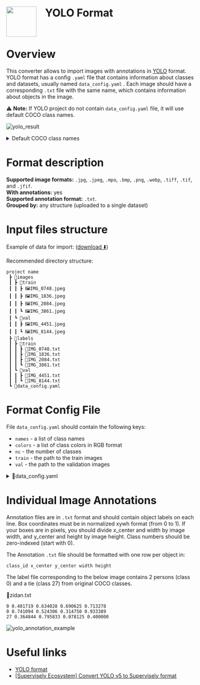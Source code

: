 <h1 align="left" style="border-bottom: 0"> <img align="left" src="https://github.com/supervisely-ecosystem/import-wizard-docs/assets/48913536/35246ba4-4062-4f0f-90ca-5d60cd32c9ba" width="80" style="padding-right: 20px;"> YOLO Format </h1>

<br>

# Overview

This converter allows to import images with annotations in [YOLO](https://docs.ultralytics.com/datasets/detect/) format. YOLO format has a config `.yaml` file that contains information about classes and datasets, usually named `data_config.yaml` . Each image should have a corresponding `.txt` file with the same name, which contains information about objects in the image.

⚠️ **Note:** If YOLO project do not contain `data_config.yaml` file, it will use default COCO class names.

![yolo_result](https://github.com/supervisely-ecosystem/import-wizard-docs/assets/48913536/4452bac4-9316-41f4-a90c-e27786af738a)

<details>
    <summary> Default COCO class names </summary>

```text
names:
  [
    "person",
    "bicycle",
    "car",
    "motorcycle",
    "airplane",
    "bus",
    "train",
    "truck",
    "boat",
    "traffic light",
    "fire hydrant",
    "stop sign",
    "parking meter",
    "bench",
    "bird",
    "cat",
    "dog",
    "horse",
    "sheep",
    "cow",
    "elephant",
    "bear",
    "zebra",
    "giraffe",
    "backpack",
    "umbrella",
    "handbag",
    "tie",
    "suitcase",
    "frisbee",
    "skis",
    "snowboard",
    "sports ball",
    "kite",
    "baseball bat",
    "baseball glove",
    "skateboard",
    "surfboard",
    "tennis racket",
    "bottle",
    "wine glass",
    "cup",
    "fork",
    "knife",
    "spoon",
    "bowl",
    "banana",
    "apple",
    "sandwich",
    "orange",
    "broccoli",
    "carrot",
    "hot dog",
    "pizza",
    "donut",
    "cake",
    "chair",
    "couch",
    "potted plant",
    "bed",
    "dining table",
    "toilet",
    "tv",
    "laptop",
    "mouse",
    "remote",
    "keyboard",
    "cell phone",
    "microwave",
    "oven",
    "toaster",
    "sink",
    "refrigerator",
    "book",
    "clock",
    "vase",
    "scissors",
    "teddy bear",
    "hair drier",
    "toothbrush",
  ]

```

</details>

# Format description

**Supported image formats:** `.jpg`, `.jpeg`, `.mpo`, `.bmp`, `.png`, `.webp`, `.tiff`, `.tif`, and `.jfif`.<br>
**With annotations:** yes<br>
**Supported annotation format:** `.txt`.<br>
**Grouped by:** any structure (uploaded to a single dataset)<br>

# Input files structure

Example of data for import: ([download ⬇️](https://github.com/supervisely-ecosystem/import-wizard-docs/files/14919196/sample_yolo.zip))<br>

Recommended directory structure:

```text
project name
 ┣ 📂images
 ┃ ┣ 📂train
 ┃ ┃ ┣ 🖼️IMG_0748.jpeg
 ┃ ┃ ┣ 🖼️IMG_1836.jpeg
 ┃ ┃ ┣ 🖼️IMG_2084.jpeg
 ┃ ┃ ┗ 🖼️IMG_3861.jpeg
 ┃ ┗ 📂val
 ┃ ┃ ┣ 🖼️IMG_4451.jpeg
 ┃ ┃ ┗ 🖼️IMG_8144.jpeg
 ┣ 📂labels
 ┃ ┣ 📂train
 ┃ ┃ ┣ 📜IMG_0748.txt
 ┃ ┃ ┣ 📜IMG_1836.txt
 ┃ ┃ ┣ 📜IMG_2084.txt
 ┃ ┃ ┗ 📜IMG_3861.txt
 ┃ ┗ 📂val
 ┃ ┃ ┣ 📜IMG_4451.txt
 ┃ ┃ ┗ 📜IMG_8144.txt
 ┗ 📜data_config.yaml
```

# Format Config File

File `data_config.yaml` should contain the following keys:
* `names` - a list of class names
* `colors` - a list of class colors in RGB format
* `nc` - the number of classes
* `train` - the path to the train images
* `val` - the path to the validation images

<details>
    <summary>📜data_config.yaml</summary>

```yaml
names: [kiwi, lemon] # class names
colors: [[255, 1, 1], [1, 255, 1]] # class colors
nc: 2 # number of classes
train: ../lemons/images/train # path to train imgs (or "images/train")
val: ../lemons/images/val # path to val imgs (or "images/val")
```

</details>

# Individual Image Annotations

Annotation files are in `.txt` format and should contain object labels on each line.
Box coordinates must be in normalized xywh format (from 0 to 1).
If your boxes are in pixels, you should divide x_center and width by image width, and y_center and height by image height.
Class numbers should be zero-indexed (start with 0).

The Annotation `.txt` file should be formatted with one row per object in:

```text
class_id x_center y_center width height
```

The label file corresponding to the below image contains 2 persons (class 0) and a tie (class 27) from original COCO classes.

📜zidan.txt

```text
0 0.481719 0.634028 0.690625 0.713278
0 0.741094 0.524306 0.314750 0.933389
27 0.364844 0.795833 0.078125 0.400000
```

![yolo_annotation_example](https://github.com/supervisely-ecosystem/import-wizard-docs/assets/48913536/44917812-acf9-4f3c-8a14-fbc2cb3fe71e)

# Useful links
- [YOLO format](https://docs.ultralytics.com/datasets/detect/)
- [[Supervisely Ecosystem] Convert YOLO v5 to Supervisely format](https://ecosystem.supervisely.com/apps/convert-yolov5-to-supervisely-format)
